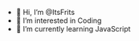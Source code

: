 - 👋 Hi, I’m @ItsFrits
- 👀 I’m interested in Coding
- 🌱 I’m currently learning JavaScript
<!---
ItsFrits/ItsFrits is a ✨ special ✨ repository because its `README.md` (this file) appears on your GitHub profile.
You can click the Preview link to take a look at your changes.
--->
